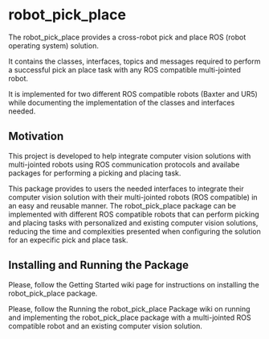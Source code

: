 # robot_pick_place
The robot_pick_place provides a cross-robot pick and place ROS (robot operating system) solution.

It contains the classes, interfaces, topics and messages required to perform a successful pick an place task with any ROS compatible multi-jointed robot.

It is implemented for two different ROS compatible robots (Baxter and UR5) while documenting the implementation of the classes and interfaces needed.

## Motivation

This project is developed to help integrate computer vision solutions with multi-jointed robots using ROS communication protocols and availabe packages 
for performing a picking and placing task.

This package provides to users the needed interfaces to integrate their computer vision solution with their multi-jointed robots (ROS compatible) in an easy and reusable manner.
The robot_pick_place package can be implemented with different ROS compatible robots that can perform picking and placing tasks with personalized and existing computer vision 
solutions, reducing the time and complexities presented when configuring the solution for an expecific pick and place task.

## Installing and Running the Package

Please, follow the Getting Started wiki page for instructions on installing the robot_pick_place package.

Please, follow the Running the robot_pick_place Package wiki on running and implementing the robot_pick_place package with a multi-jointed ROS compatible robot
and an existing computer vision solution.
